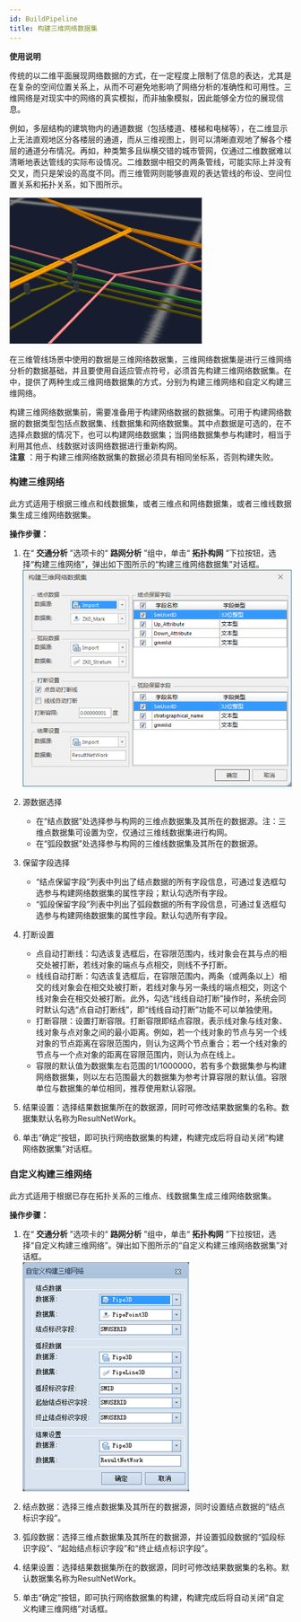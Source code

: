 ```yaml
---
id: BuildPipeline
title: 构建三维网络数据集
---
```

**使用说明**

传统的以二维平面展现网络数据的方式，在一定程度上限制了信息的表达，尤其是在复杂的空间位置关系上，从而不可避免地影响了网络分析的准确性和可用性。三维网络是对现实中的网络的真实模拟，而非抽象模拟，因此能够全方位的展现信息。

例如，多层结构的建筑物内的通道数据（包括楼道、楼梯和电梯等），在二维显示上无法直观地区分各楼层的通道，而从三维视图上，则可以清晰直观地了解各个楼层的通道分布情况。再如，种类繁多且纵横交错的城市管网，仅通过二维数据难以清晰地表达管线的实际布设情况。二维数据中相交的两条管线，可能实际上并没有交叉，而只是架设的高度不同。而三维管网则能够直观的表达管线的布设、空间位置关系和拓扑关系，如下图所示。

![图：三维管网立体展示管网布设、位置关系](img/Pipe3DLocation.png)  
  
在三维管线场景中使用的数据是三维网络数据集，三维网络数据集是进行三维网络分析的数据基础，并且要使用自适应管点符号，必须首先构建三维网络数据集。在中，提供了两种生成三维网络数据集的方式，分别为构建三维网络和自定义构建三维网络。

构建三维网络数据集前，需要准备用于构建网络数据的数据集。可用于构建网络数据的数据类型包括点数据集、线数据集和网络数据集。其中点数据是可选的，在不选择点数据的情况下，也可以构建网络数据集；当网络数据集参与构建时，相当于利用其他点、线数据对该网络数据进行重新构网。  
**注意** ：用于构建三维网络数据集的数据必须具有相同坐标系，否则构建失败。

###  构建三维网络

此方式适用于根据三维点和线数据集，或者三维点和网络数据集，或者三维线数据集生成三维网络数据集。

**操作步骤：**

  1. 在“ **交通分析** ”选项卡的“ **路网分析** ”组中，单击“ **拓扑构网** ”下拉按钮，选择“构建三维网络”，弹出如下图所示的“构建三维网络数据集”对话框。    
![图：“构建三维网络数据集”对话框](img/BuildPipeline1.png)  
 
  2. 源数据选择 
       * 在“结点数据”处选择参与构网的三维点数据集及其所在的数据源。注：三维点数据集可设置为空，仅通过三维线数据集进行构网。
       * 在“弧段数据”处选择参与构网的三维线数据集及其所在的数据源。 
  3. 保留字段选择 
       * “结点保留字段”列表中列出了结点数据的所有字段信息，可通过复选框勾选参与构建网络数据集的属性字段；默认勾选所有字段。
       * “弧段保留字段”列表中列出了弧段数据的所有字段信息，可通过复选框勾选参与构建网络数据集的属性字段。默认勾选所有字段。
  4. 打断设置 
       * 点自动打断线：勾选该复选框后，在容限范围内，线对象会在其与点的相交处被打断，若线对象的端点与点相交，则线不予打断。
       * 线线自动打断：勾选该复选框后，在容限范围内，两条（或两条以上）相交的线对象会在相交处被打断，若线对象与另一条线的端点相交，则这个线对象会在相交处被打断。此外，勾选“线线自动打断”操作时，系统会同时默认勾选“点自动打断线”，即“线线自动打断”功能不可以单独使用。 
       * 打断容限：设置打断容限。打断容限即结点容限，表示线对象与线对象、线对象与点对象之间的最小距离。例如，若一个线对象的节点与另一个线对象的节点距离在容限范围内，则认为这两个节点重合；若一个线对象的节点与一个点对象的距离在容限范围内，则认为点在线上。 
       * 容限的默认值为数据集左右范围的1/1000000，若有多个数据集参与构建网络数据集，则以左右范围最大的数据集为参考计算容限的默认值。容限单位与数据集的单位相同，推荐使用默认容限。
  5. 结果设置：选择结果数据集所在的数据源，同时可修改结果数据集的名称。数据集默认名称为ResultNetWork。 
  6. 单击“确定”按钮，即可执行网络数据集的构建，构建完成后将自动关闭“构建网络数据集”对话框。

### 自定义构建三维网络

此方式适用于根据已存在拓扑关系的三维点、线数据集生成三维网络数据集。

**操作步骤：**

  1. 在“ **交通分析** ”选项卡的“ **路网分析** ”组中，单击“ **拓扑构网** ”下拉按钮，选择“自定义构建三维网络”。弹出如下图所示的“自定义构建三维网络数据集”对话框。  
![“自定义构建三维网络数据集”对话框](img/BuildPipeline2.png)  

  2. 结点数据：选择三维点数据集及其所在的数据源，同时设置结点数据的“结点标识字段”。 
  3. 弧段数据：选择三维点数据集及其所在的数据源，并设置弧段数据的“弧段标识字段”、“起始结点标识字段”和“终止结点标识字段”。
  4. 结果设置：选择结果数据集所在的数据源，同时可修改结果数据集的名称。默认数据集名称为ResultNetWork。
  5. 单击“确定”按钮，即可执行网络数据集的构建，构建完成后将自动关闭“自定义构建三维网络”对话框。
